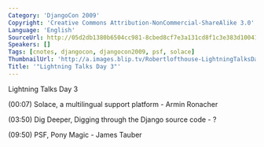 ```yaml
---
Category: 'DjangoCon 2009'
Copyright: 'Creative Commons Attribution-NonCommercial-ShareAlike 3.0'
Language: 'English'
SourceUrl: http://05d2db1380b6504cc981-8cbed8cf7e3a131cd8f1c3e383d10041.r93.cf2.rackcdn.com/djangocon-2009/9_lightning-talks-day-3.ogv
Speakers: []
Tags: [cnotes, djangocon, djangocon2009, psf, solace]
ThumbnailUrl: 'http://a.images.blip.tv/Robertlofthouse-LightningTalksDay3853.png'
Title: '"Lightning Talks Day 3"'
---
```

Lightning Talks Day 3

  
(00:07) Solace, a multilingual support platform - Armin Ronacher

  
(03:50) Dig Deeper, Digging through the Django source code - ?

  
(09:50) PSF, Pony Magic - James Tauber

